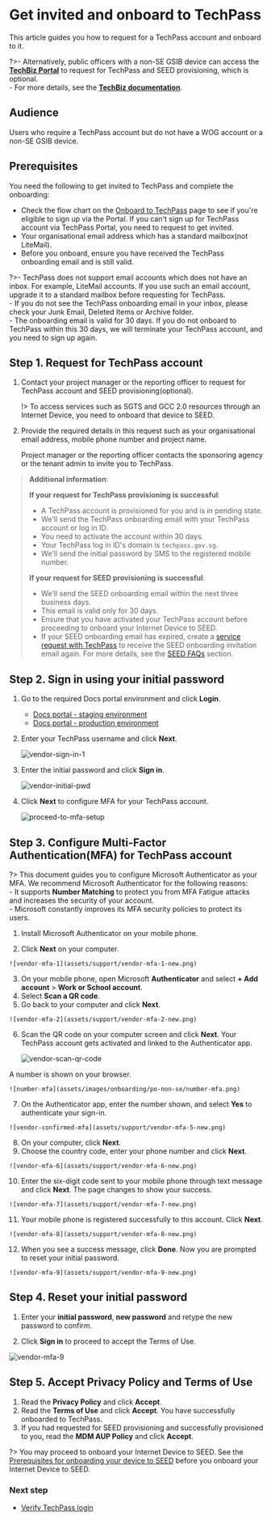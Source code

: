 # Get invited and onboard to TechPass

This article guides you how to request for a TechPass account and onboard to it. 

?>- Alternatively, public officers with a non-SE GSIB device can access the [**TechBiz Portal**](https://portal.techbiz.suite.gov.sg) to request for TechPass and SEED provisioning, which is optional. <br>- For more details, see the [**TechBiz documentation**](https://docs.developer.tech.gov.sg/docs/techbiz-documentation/).


## Audience

Users who require a TechPass account but do not have a WOG account or a non-SE GSIB device.

## Prerequisites

You need the following to get invited to TechPass and complete the onboarding:

- Check the flow chart on the [Onboard to TechPass](onboard-to-techpass) page to see if you're eligible to sign up via the Portal. If you can't sign up for TechPass account via TechPass Portal, you need to request to get invited.
- Your organisational email address which has a standard mailbox(not LiteMail).  
- Before you onboard, ensure you have received the TechPass onboarding email and is still valid.

?>- TechPass does not support email accounts which does not have an inbox. For example, LiteMail accounts. If you use such an email account, upgrade it to a standard mailbox before requesting for TechPass.<br>- If you do not see the TechPass onboarding email in your inbox, please check your Junk Email, Deleted Items or Archive folder.<br>- The onboarding email is valid for 30 days. If you do not onboard to TechPass within this 30 days, we will terminate your TechPass account, and you need to sign up again.


## Step 1. Request for TechPass account

1. Contact your project manager or the reporting officer to request for TechPass account and SEED provisioning(optional).

   !> To access services such as SGTS and GCC 2.0 resources through an Internet Device, you need to onboard that device to SEED.

2. Provide the required details in this request such as your organisational email address, mobile phone number and project name.

   Project manager or the reporting officer contacts the sponsoring agency or the tenant admin to invite you to TechPass.

  > **Additional information**:
  >
  > **If your request for TechPass provisioning
  is successful**:
  >
  >- A TechPass account is provisioned for you and is in pending state.
  >- We'll send the TechPass onboarding email with your TechPass account or log in ID. 
  >- You need to activate the account within 30 days. 
  >- Your TechPass log in ID's domain is ```techpass.gov.sg```.
  >- We'll send the initial password by SMS to the registered mobile number.
  >
  > **If your request for SEED provisioning is successful**:
  >
  >- We'll send the SEED onboarding email within the next three business days.
  >- This email is valid only for 30 days.
  >- Ensure that you have activated your TechPass account before proceeding to onboard your Internet Device to SEED.
  >- If your SEED onboarding email has expired, create a [service request with TechPass](https://go.gov.sg/seed-techpass-support) to receive the SEED onboarding invitation email again. For more details, see the [SEED FAQs](https://docs.developer.tech.gov.sg/docs/security-suite-for-engineering-endpoint-devices/faqs/seed-faq-general) section.

 
## Step 2. Sign in using your initial password



1. Go to the required Docs portal environment and click **Login**.

    - [Docs portal - staging environment](https://stg.docs.developer.tech.gov.sg/)
    - [Docs portal - production environment](https://docs.developer.tech.gov.sg/)
2. Enter your TechPass username and click **Next**.

   ![vendor-sign-in-1](assets/support/Vendor_email.png)
3. Enter the initial password and click **Sign in**.

   ![vendor-initial-pwd](assets/support/vendor-initial-password.png)
4. Click **Next** to configure MFA for your TechPass account. 

   ![proceed-to-mfa-setup](assets/support/more-info-required.png ':size=500')
 
## Step 3. Configure Multi-Factor Authentication(MFA) for TechPass account

?> This document guides you to configure Microsoft Authenticator as your MFA. We recommend Microsoft Authenticator for the following reasons:<br>- It supports **Number Matching** to protect you from MFA Fatigue attacks and increases the security of your account.<br>- Microsoft constantly improves its MFA security policies to protect its users.


  1. Install Microsoft Authenticator on your mobile phone.

  2. Click **Next** on your computer. 

    ![vendor-mfa-1](assets/support/vendor-mfa-1-new.png)

  3. On your mobile phone, open Microsoft **Authenticator** and select **+ Add account** > **Work or School account**.
  4. Select **Scan a QR code**.
  5. Go back to your computer and click **Next**.

    ![vendor-mfa-2](assets/support/vendor-mfa-2-new.png)

  6. Scan the QR code on your computer screen and click **Next**. Your TechPass account gets activated and linked to the Authenticator app.

     ![vendor-scan-qr-code](assets/support/vendor-mfa-3-new.png)

   A number is shown on your browser.
   
    ![number-mfa](assets/images/onboarding/po-non-se/number-mfa.png)

  7. On the Authenticator app, enter the number shown, and select **Yes** to authenticate your sign-in. 
   
    ![vendor-confirmed-mfa](assets/support/vendor-mfa-5-new.png)

  8. On your computer, click **Next**.
  9. Choose the country code, enter your phone number and click **Next**.
  
    ![vendor-mfa-6](assets/support/vendor-mfa-6-new.png)

  10. Enter the six-digit code sent to your mobile phone through text message and click **Next**. The page changes to show your success.

    ![vendor-mfa-7](assets/support/vendor-mfa-7-new.png)

  11. Your mobile phone is registered successfully to this account. Click **Next**.

    ![vendor-mfa-8](assets/support/vendor-mfa-8-new.png)

  12. When you see a success message, click **Done**. Now you are prompted to reset your initial password.

    ![vendor-mfa-9](assets/support/vendor-mfa-9-new.png)

## Step 4. Reset your initial password

 1. Enter your **initial password**, **new password** and retype the new password to confirm.

  2. Click **Sign in** to proceed to accept the Terms of Use.

  ![vendor-mfa-9](assets/support/vendor-update-initial-password.png)


## Step 5. Accept Privacy Policy and Terms of Use

1. Read the **Privacy Policy** and click **Accept**.
2. Read the **Terms of Use** and click **Accept**. You have successfully onboarded to TechPass.
3. If you had requested for SEED provisioning and successfully provisioned to you, read the **MDM AUP Policy** and click **Accept**.

  ?> You may proceed to onboard your Internet Device to SEED. See the [Prerequisites for onboarding your device to SEED](https://docs.developer.tech.gov.sg/docs/security-suite-for-engineering-endpoint-devices/#/prerequisites-for-onboarding) before you onboard your Internet Device to SEED.

### Next step

- [Verify TechPass login](log-in-with-techpass#log-in-to-a-service-using-your-techpass-account)


